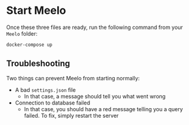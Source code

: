 # Start Meelo

Once these three files are ready, run the following command from your `Meelo` folder:

```bash
docker-compose up
```

## Troubleshooting

Two things can prevent Meelo from starting normally:

- A bad `settings.json` file
  - In that case, a message should tell you what went wrong
- Connection to database failed
  - In that case, you should have a red message telling you a query failed. To fix, simply restart the server
